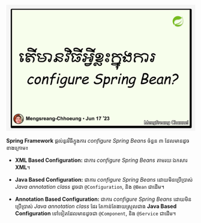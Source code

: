 ![how-many-ways-are-there-to-configure-the-spring](./images/how-many-ways-are-there-to-configure-the-spring.jpg "How many ways are there to configure the Spring")

**Spring Framework** ផ្តល់នូវវិធីក្នុងការ _configure Spring Beans_ ចំនួន ៣ ដែលមានដូចខាងក្រោម៖

- **XML Based Configuration:** ជាការ ​*configure Spring Beans* តាមរយៈឯកសារ **XML**។

- **Java Based Configuration:** ជាការ _configure Spring Beans_ ដោយមិនប្រើប្រាស់ _Java annotation class_ ដូចជា `@Configuration`, និង `@Bean` ជាដើម។

- **Annotation Based Configuration:** ជាការ _configure Spring Beans_ ដោយមិនប្រើប្រាស់ _Java annotation class_ ដែរ តែកាន់តែងាយស្រួលជាង **Java Based Configuration** ទៅទៀតដែលមានដូចជា `@Component`, និង `@Service` ជាដើម។
